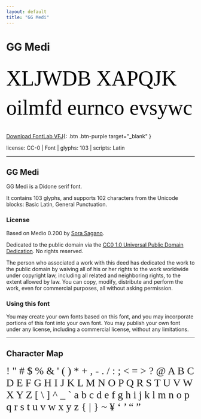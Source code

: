 ```yaml
---
layout: default
title: "GG Medi"
---
```


# GG Medi

<div contenteditable="true" style="font-family: 'GG Medi'; font-size: 4em; color:black; margin: 0.5em 0 0.5em 0; line-height: 1.4em;">
XLJWDB XAPQJK oilmfd eurnco evsywc
</div>

[Download FontLab VFJ](https://downgit.github.io/#/home?url=https://github.com/fontlabcom/getgo-fonts/blob/main/getgo-fonts/cc0/medi/medi.ttf){: .btn .btn-purple target="_blank" }

license: CC-0 \| Font \| glyphs: 103 \| scripts: Latin

---

## GG Medi

GG Medi is a Didone serif font.

It contains 103 glyphs, and supports 102 characters from the Unicode blocks: Basic Latin, General Punctuation.

### License

Based on Medio 0.200 by [Sora Sagano](http://dotcolon.net/font/medio).

Dedicated to the public domain via the [CC0 1.0 Universal Public Domain Dedication](https://creativecommons.org/publicdomain/zero/1.0/). No rights reserved.

The person who associated a work with this deed has dedicated the work to the public domain by waiving all of his or her rights to the work worldwide under copyright law, including all related and neighboring rights, to the extent allowed by law. You can copy, modify, distribute and perform the work, even for commercial purposes, all without asking permission.

### Using this font

You may create your own fonts based on this font, and you may incorporate portions of this font into your own font. You may publish your own font under any license, including a commercial license, without any limitations.



---

## Character Map

<div style="font-family: 'GG Medi'; font-size: 2em;">
! " # $ % & ' ( ) * + , - . / : ; < = > ? @ A B C D E F G H I J K L M N O P Q R S T U V W X Y Z [ \ ] ^ _ ` a b c d e f g h i j k l m n o p q r s t u v w x y z { | } ~ ¥ ‘ ’ “ ”
</div>

